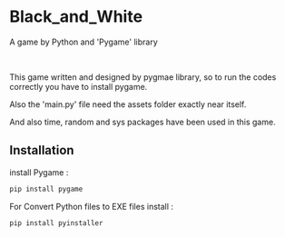 # Black_and_White
A game by Python and 'Pygame' library

<br>
<p>This game written and designed by pygmae library, so to run the codes correctly you have to install pygame.</p>
<p>Also the 'main.py' file need the assets folder exactly near itself.</p>
<p>And also time, random and sys packages have been used in this game.</p>

## Installation

install Pygame :

```bash
pip install pygame
```

For Convert Python files to EXE files install :

```bash
pip install pyinstaller
```
